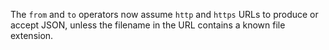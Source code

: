 The `from` and `to` operators now assume `http` and `https` URLs to produce or
accept JSON, unless the filename in the URL contains a known file extension.
